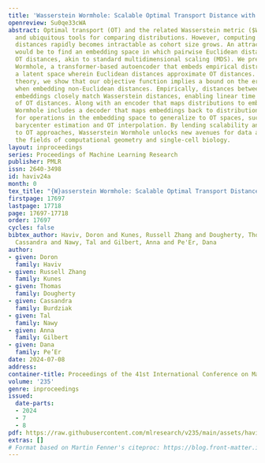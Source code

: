 ```yaml
---
title: 'Wasserstein Wormhole: Scalable Optimal Transport Distance with Transformer'
openreview: Su0qe33cWA
abstract: Optimal transport (OT) and the related Wasserstein metric ($W$) are powerful
  and ubiquitous tools for comparing distributions. However, computing pairwise Wasserstein
  distances rapidly becomes intractable as cohort size grows. An attractive alternative
  would be to find an embedding space in which pairwise Euclidean distances map to
  OT distances, akin to standard multidimensional scaling (MDS). We present Wasserstein
  Wormhole, a transformer-based autoencoder that embeds empirical distributions into
  a latent space wherein Euclidean distances approximate OT distances. Extending MDS
  theory, we show that our objective function implies a bound on the error incurred
  when embedding non-Euclidean distances. Empirically, distances between Wormhole
  embeddings closely match Wasserstein distances, enabling linear time computation
  of OT distances. Along with an encoder that maps distributions to embeddings, Wasserstein
  Wormhole includes a decoder that maps embeddings back to distributions, allowing
  for operations in the embedding space to generalize to OT spaces, such as Wasserstein
  barycenter estimation and OT interpolation. By lending scalability and interpretability
  to OT approaches, Wasserstein Wormhole unlocks new avenues for data analysis in
  the fields of computational geometry and single-cell biology.
layout: inproceedings
series: Proceedings of Machine Learning Research
publisher: PMLR
issn: 2640-3498
id: haviv24a
month: 0
tex_title: "{W}asserstein Wormhole: Scalable Optimal Transport Distance with Transformer"
firstpage: 17697
lastpage: 17718
page: 17697-17718
order: 17697
cycles: false
bibtex_author: Haviv, Doron and Kunes, Russell Zhang and Dougherty, Thomas and Burdziak,
  Cassandra and Nawy, Tal and Gilbert, Anna and Pe'Er, Dana
author:
- given: Doron
  family: Haviv
- given: Russell Zhang
  family: Kunes
- given: Thomas
  family: Dougherty
- given: Cassandra
  family: Burdziak
- given: Tal
  family: Nawy
- given: Anna
  family: Gilbert
- given: Dana
  family: Pe’Er
date: 2024-07-08
address:
container-title: Proceedings of the 41st International Conference on Machine Learning
volume: '235'
genre: inproceedings
issued:
  date-parts:
  - 2024
  - 7
  - 8
pdf: https://raw.githubusercontent.com/mlresearch/v235/main/assets/haviv24a/haviv24a.pdf
extras: []
# Format based on Martin Fenner's citeproc: https://blog.front-matter.io/posts/citeproc-yaml-for-bibliographies/
---
```

